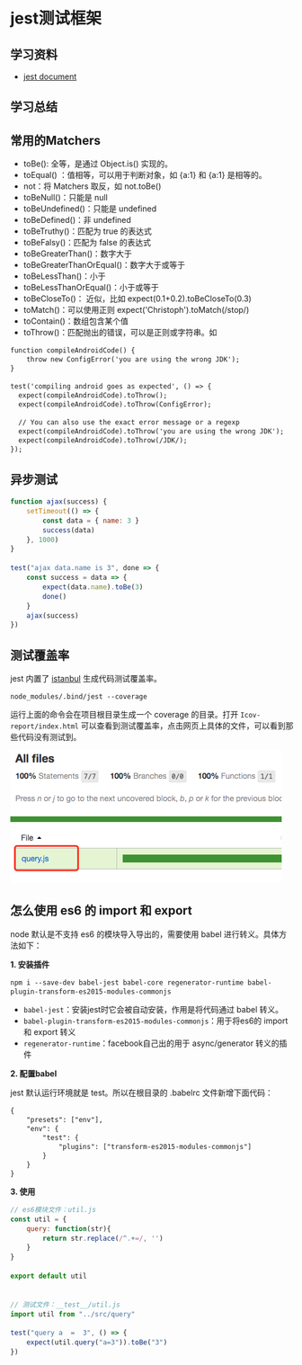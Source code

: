 # jest测试框架

## 学习资料

- [jest document](https://facebook.github.io/jest/docs/en/getting-started.html)

## 学习总结

## 常用的Matchers

- toBe(): 全等，是通过 Object.is() 实现的。 
- toEqual() ：值相等，可以用于判断对象，如 {a:1} 和 {a:1} 是相等的。
- not：将 Matchers 取反，如 not.toBe()
- toBeNull()：只能是 null
- toBeUndefined()：只能是 undefined
- toBeDefined()：非 undefined
- toBeTruthy()：匹配为 true 的表达式
- toBeFalsy()：匹配为 false 的表达式
- toBeGreaterThan()：数字大于
- toBeGreaterThanOrEqual()：数字大于或等于
- toBeLessThan()：小于
- toBeLessThanOrEqual()：小于或等于
- toBeCloseTo()： 近似，比如 expect(0.1+0.2).toBeCloseTo(0.3)
- toMatch()：可以使用正则 expect('Christoph').toMatch(/stop/)
- toContain()：数组包含某个值
- toThrow()：匹配抛出的错误，可以是正则或字符串。如
 
```
function compileAndroidCode() {
    throw new ConfigError('you are using the wrong JDK');
}

test('compiling android goes as expected', () => {
  expect(compileAndroidCode).toThrow();
  expect(compileAndroidCode).toThrow(ConfigError);

  // You can also use the exact error message or a regexp
  expect(compileAndroidCode).toThrow('you are using the wrong JDK');
  expect(compileAndroidCode).toThrow(/JDK/);
});
```

## 异步测试

```javascript
function ajax(success) {
    setTimeout(() => {
        const data = { name: 3 }
        success(data)
    }, 1000)
}

test("ajax data.name is 3", done => {
    const success = data => {
        expect(data.name).toBe(3)
        done()
    }
    ajax(success)
})
```


## 测试覆盖率

jest 内置了 [istanbul](https://github.com/gotwarlost/istanbul) 生成代码测试覆盖率。

```
node_modules/.bind/jest --coverage
```

运行上面的命令会在项目根目录生成一个 coverage 的目录。打开 `Icov-report/index.html` 可以查看到测试覆盖率，点击网页上具体的文件，可以看到那些代码没有测试到。

![](./imgs/coverage.png)


## 怎么使用 es6 的 import 和 export

node 默认是不支持 es6 的模块导入导出的，需要使用 babel 进行转义。具体方法如下：

**1. 安装插件**

```shell
npm i --save-dev babel-jest babel-core regenerator-runtime babel-plugin-transform-es2015-modules-commonjs
```

- `babel-jest`：安装jest时它会被自动安装，作用是将代码通过 babel 转义。
- `babel-plugin-transform-es2015-modules-commonjs`：用于将es6的 import 和 export 转义
- `regenerator-runtime`：facebook自己出的用于 async/generator 转义的插件

**2. 配置babel**

jest 默认运行环境就是 test。所以在根目录的 .babelrc 文件新增下面代码：

```
{
    "presets": ["env"],
    "env": {
        "test": {
            "plugins": ["transform-es2015-modules-commonjs"]
        }
    }
}
```

**3. 使用**

```javascript
// es6模块文件：util.js
const util = {
    query: function(str){
        return str.replace(/^.+=/, '')
    }
}

export default util


// 测试文件：__test__/util.js
import util from "../src/query"

test("query a  =  3", () => {
    expect(util.query("a=3")).toBe("3")
})
```
